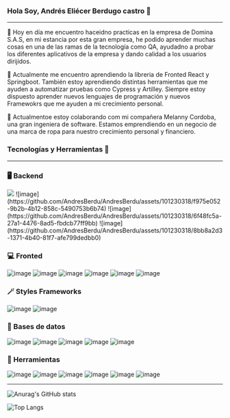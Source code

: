 
### Hola Soy, Andrés Eliécer Berdugo castro  👋
---

🔭 Hoy  en día me  encuentro haceidno  practicas en la  empresa de Domina S.A.S, en mi estancia  por  esta gran empresa, he podido aprender muchas cosas en una de  las  ramas de la tecnología como QA, ayudadno a probar los diferentes aplicativos de la empresa y dando calidad a los usuarios dirijidos.

🌱 Actualmente me encuentro aprendiendo la libreria de Fronted React y Springboot. También estoy aprendiendo distintas herramientas que me ayuden a automatizar pruebas como Cypress y Artilley. Siempre estoy dispuesto aprender nuevos lenguajes de programación y nuevos Framewokrs que me ayuden a mi crecimiento personal.

👯 Actualmentoe estoy colaborando com mi compañera Melanny Cordoba, una gran ingeniera de software. Estamos emprendiendo en un negocio de una marca de ropa para nuestro crecimiento personal y financiero.

### Tecnologías y Herramientas 🧰
---

### 🖥️ Backend
<img src="https://img.shields.io/badge/Java-ED8B00?style=for-the-badge&logo=openjdk&logoColor=white"/>
![image](https://github.com/AndresBerdu/AndresBerdu/assets/101230318/f975e052-9b2b-4b12-858c-5490753b6b74)
![image](https://github.com/AndresBerdu/AndresBerdu/assets/101230318/6f48fc5a-27a1-4476-8ad5-fbdcb77ff9bb)
![image](https://github.com/AndresBerdu/AndresBerdu/assets/101230318/8bb8a2d3-1371-4b40-81f7-afe799dedbb0)

### 💻 Fronted
![image](https://github.com/AndresBerdu/AndresBerdu/assets/101230318/4c3b2b50-8ff9-4ea9-b51a-b7fa8ee1f7fa)
![image](https://github.com/AndresBerdu/AndresBerdu/assets/101230318/da9bfc0a-4172-4e74-a95a-4369421439fe)
![image](https://github.com/AndresBerdu/AndresBerdu/assets/101230318/6ef73adc-1a86-401f-83c7-3dc8500aedac)
![image](https://github.com/AndresBerdu/AndresBerdu/assets/101230318/ff905e3c-a875-4787-8842-8d37e3ec489c)
![image](https://github.com/AndresBerdu/AndresBerdu/assets/101230318/830cebd4-e753-4831-8d95-e49db98f4484)
![image](https://github.com/AndresBerdu/AndresBerdu/assets/101230318/405e18fc-5aa3-4dea-ab9b-3996cffa4ab1)

### 🪄 Styles Frameworks 
![image](https://github.com/AndresBerdu/AndresBerdu/assets/101230318/41204440-c57d-40d1-9d30-801c08927477)
![image](https://github.com/AndresBerdu/AndresBerdu/assets/101230318/49c32705-14e5-4852-a58b-dab66bd2e9e3)

### 💾 Bases de datos
![image](https://github.com/AndresBerdu/AndresBerdu/assets/101230318/2914ec33-0d0d-4f8d-9457-df13839c6390)
![image](https://github.com/AndresBerdu/AndresBerdu/assets/101230318/81d12230-844e-4c30-bd97-88e10e64a6c7)
![image](https://github.com/AndresBerdu/AndresBerdu/assets/101230318/ad79973f-8e1d-480c-9ce4-f3e874a45c2f)
![image](https://github.com/AndresBerdu/AndresBerdu/assets/101230318/35e29462-7742-4e24-8d4c-6c946e4e0197)
![image](https://github.com/AndresBerdu/AndresBerdu/assets/101230318/a13ba0fe-cf02-46f8-8b5c-f7289f1aba0c)

### 🔧 Herramientas
![image](https://github.com/AndresBerdu/AndresBerdu/assets/101230318/0edc4860-cdc5-4319-bb66-4cf901b0b570)
![image](https://github.com/AndresBerdu/AndresBerdu/assets/101230318/6dfea22f-309a-4e07-9e57-d4c0e29e5d99)
![image](https://github.com/AndresBerdu/AndresBerdu/assets/101230318/b72d5af6-9dba-49f3-ad06-592a153b1dae)
![image](https://github.com/AndresBerdu/AndresBerdu/assets/101230318/3ec4ca5b-2f33-4c29-bfd0-6ad5e62660f6)
![image](https://github.com/AndresBerdu/AndresBerdu/assets/101230318/8f4e6612-e663-4e63-9123-c7fb7df5d0e6)
![image](https://github.com/AndresBerdu/AndresBerdu/assets/101230318/80777673-65f3-4c19-a5c4-b750baf152d5)

---

![Anurag's GitHub stats](https://github-readme-stats.vercel.app/api?username=AndresBerdu&show_icons=true&theme=transparent)

![Top Langs](https://github-readme-stats.vercel.app/api/top-langs/?username=AndresBerdu&layout=compact&theme=transparent)
